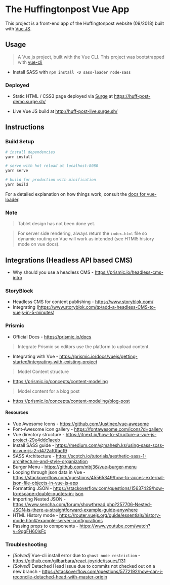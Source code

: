 # The Huffingtonpost Vue App

This project is a front-end app of the Huffingtonpost website (09/2018) built with [Vue JS](https://vuejs.org/).

## Usage

> A Vue.js project, built with the Vue CLI.
> This project was bootstrapped with [vue-cli](https://github.com/vuejs/vue-cli)

- Install SASS with `npm install -D sass-loader node-sass`

### Deployed

* Static HTML / CSS3 page deployed via [Surge](https://surge.sh/) at https://huff-post-demo.surge.sh/

* Live Vue JS build at http://huff-post-live.surge.sh/

## Instructions

### Build Setup

```bash
# install dependencies
yarn install

# serve with hot reload at localhost:8080
yarn serve

# build for production with minification
yarn build
```

For a detailed explanation on how things work, consult the [docs for vue-loader](http://vuejs.github.io/vue-loader).

### Note

> Tablet design has not been done yet.

> For server side rendering, always return the `index.html` file so dynamic routing on Vue will work as intended (see HTMl5 history mode on vue docs).

## Integrations (Headless API based CMS)
- Why should you use a headless CMS - https://prismic.io/headless-cms-intro

### StoryBlock
- Headless CMS for content publishing - https://www.storyblok.com/ 
- Integrating (https://www.storyblok.com/tp/add-a-headless-CMS-to-vuejs-in-5-minutes)

### Prismic
- Official Docs - https://prismic.io/docs

> Integrate Prismic so editors use the platform to upload content.
- Integrating with Vue - https://prismic.io/docs/vuejs/getting-started/integrating-with-existing-project
> Model Content structure
- https://prismic.io/concepts/content-modeling
> Model content for a blog post 
- https://prismic.io/concepts/content-modeling/blog-post

#### Resources

- Vue Awesome Icons - https://github.com/Justineo/vue-awesome
- Font-Awesome icon gallery - https://fontawesome.com/icons?d=gallery
- Vue directory structure - https://itnext.io/how-to-structure-a-vue-js-project-29e4ddc1aeeb
- Install SASS guide - https://medium.com/@mahesh.ks/using-sass-scss-in-vue-js-2-d472af0facf9
- SASS Architecture - https://scotch.io/tutorials/aesthetic-sass-1-architecture-and-style-organization
- Burger Menu - https://github.com/mbj36/vue-burger-menu
- Looping through json data in Vue - https://stackoverflow.com/questions/45565349/how-to-acces-external-json-file-objects-in-vue-js-app
- Formatting JSON - https://stackoverflow.com/questions/15637429/how-to-escape-double-quotes-in-json
- Importing Nested JSON - https://www.sencha.com/forum/showthread.php?257706-Nested-JSON-is-there-a-straightforward-example-guide-anywhere
- HTML History mode - https://router.vuejs.org/guide/essentials/history-mode.html#example-server-configurations
- Passing props to components - https://www.youtube.com/watch?v=9qqFH60isFc

### Troubleshooting

- _[Solved]_ Vue-cli install error due to `ghost node restriction` - https://github.com/gilbarbara/react-joyride/issues/131
- _[Solved]_ Detached Head issue due to commits not checked out on a new branch - https://stackoverflow.com/questions/5772192/how-can-i-reconcile-detached-head-with-master-origin
